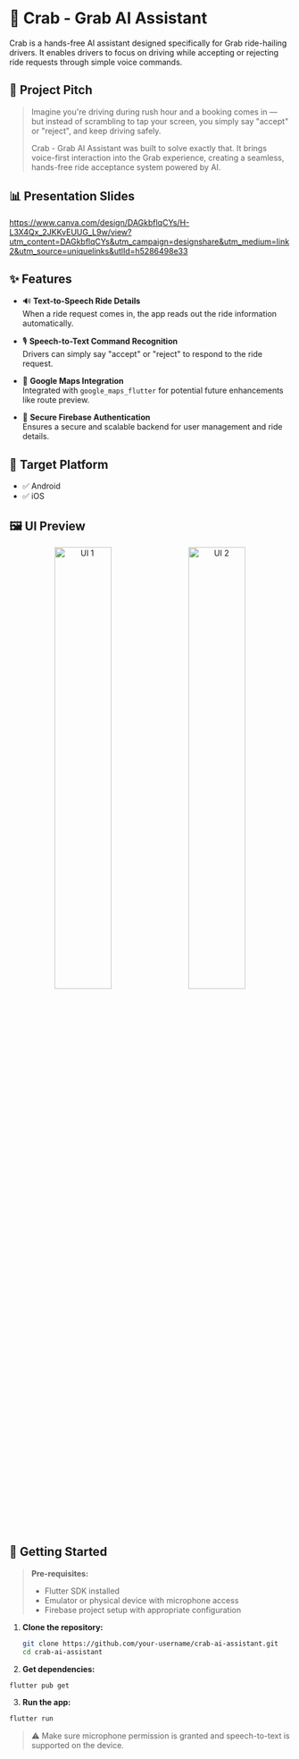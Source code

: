 # 🦀 Crab - Grab AI Assistant

Crab is a hands-free AI assistant designed specifically for Grab ride-hailing drivers. It enables drivers to focus on driving while accepting or rejecting ride requests through simple voice commands.


## 🎯 Project Pitch

> Imagine you're driving during rush hour and a booking comes in — but instead of scrambling to tap your screen, you simply say "accept" or "reject", and keep driving safely.  
>
> Crab - Grab AI Assistant was built to solve exactly that. It brings voice-first interaction into the Grab experience, creating a seamless, hands-free ride acceptance system powered by AI.


## 📊 Presentation Slides
https://www.canva.com/design/DAGkbflqCYs/H-L3X4Qx_2JKKvEUUG_L9w/view?utm_content=DAGkbflqCYs&utm_campaign=designshare&utm_medium=link2&utm_source=uniquelinks&utlId=h5286498e33


## ✨ Features

- 🔊 **Text-to-Speech Ride Details**  
  When a ride request comes in, the app reads out the ride information automatically.

- 🎙️ **Speech-to-Text Command Recognition**  
  Drivers can simply say "accept" or "reject" to respond to the ride request.

- 📍 **Google Maps Integration**  
  Integrated with `google_maps_flutter` for potential future enhancements like route preview.

- 🔐 **Secure Firebase Authentication**  
  Ensures a secure and scalable backend for user management and ride details.
  

## 📱 Target Platform

- ✅ Android  
- ✅ iOS  


## 🖼️ UI Preview
<p align="center">
  <img src="https://github.com/user-attachments/assets/8bb6aed5-ba30-4137-93e8-65537de60a9c" alt="UI 1" width="45%" style="margin-right: 10px;"/>
  <img src="https://github.com/user-attachments/assets/a5e179b3-ee0e-4e5c-8696-f66e24ef73bc" alt="UI 2" width="45%"/>
</p>

## 🚀 Getting Started

> **Pre-requisites:**
> - Flutter SDK installed
> - Emulator or physical device with microphone access
> - Firebase project setup with appropriate configuration

1. **Clone the repository:**
   ```bash
   git clone https://github.com/your-username/crab-ai-assistant.git
   cd crab-ai-assistant
   ```
2. **Get dependencies:**
  ```bash
  flutter pub get
  ```
3. **Run the app:**
  ```bash
  flutter run
  ```
  >⚠️ Make sure microphone permission is granted and speech-to-text is supported on the device.
